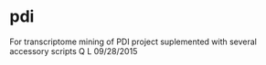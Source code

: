 # pdi
For transcriptome mining of PDI project 
suplemented with several accessory scripts
Q L
09/28/2015
